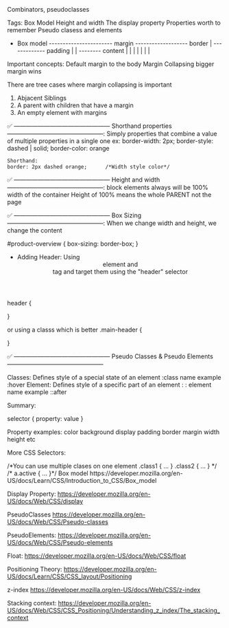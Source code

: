 <!------------------------------------------------------------------------------------------------------------------------------> Combinators, pseudoclasses
Tags:
Box Model
Height and width
The display property
Properties worth to remember
Pseudo clasess and elements

- Box model
----------------------- margin
------------------- border    |
------------- padding    |    |
-------- content    |    |    |
               |    |    |    | 

Important concepts:
Default margin to the body
Margin Collapsing
    bigger margin wins

There are tree cases where margin collapsing is important
1. Abjacent Siblings
2. A parent with children that have a margin
3. An empty element with margins


✅ ————————————————  Shorthand properties ————————————————:
Simply properties that combine a value of multiple properties in a single one
ex:
    border-width: 2px;
    border-style: dashed | solid;
    border-color: orange

    Shorthand:
    border: 2px dashed orange;      /*Width style color*/


✅ ————————————————  Height and width ————————————————:
block elements always will be 100% width of the container
Height of 100% means the whole PARENT not the page 

✅ ————————————————  Box Sizing ————————————————:
When we change width and height, we change the content

#product-overview {
    box-sizing: border-box;
}

- Adding Header:
Using <header> element and <nav> tag
and target them using the "header" selector

header {

}

or using a classs which is better
.main-header {

}


✅ ————————————————  Pseudo Classes & Pseudo Elements ————————————————

Classes: Defines style of a special state of an element     :class name example :hover
Element: Defines style of a specific part of an element     : : element name example     ::after

Summary:

selector {
    property: value
}

Property examples:
    color
    background
    display
    padding
    border
    margin
    width
    height
    etc

More CSS Selectors:

<div class="class1 class2"></div> /*You can use multiple clases on one element  .class1 { ... } .class2 { ... } */
<a href="#" class="active"></a> /* a.active { ... }*/


<Link>
Box model
https://developer.mozilla.org/en-US/docs/Learn/CSS/Introduction_to_CSS/Box_model

Display Property:
https://developer.mozilla.org/en-US/docs/Web/CSS/display

PseudoClasses
https://developer.mozilla.org/en-US/docs/Web/CSS/Pseudo-classes

PseudoElements:
https://developer.mozilla.org/en-US/docs/Web/CSS/Pseudo-elements

Float:
https://developer.mozilla.org/en-US/docs/Web/CSS/float

Positioning Theory:
 https://developer.mozilla.org/en-US/docs/Learn/CSS/CSS_layout/Positioning

z-index
https://developer.mozilla.org/en-US/docs/Web/CSS/z-index

Stacking context:
https://developer.mozilla.org/en-US/docs/Web/CSS/CSS_Positioning/Understanding_z_index/The_stacking_context
</Link>
